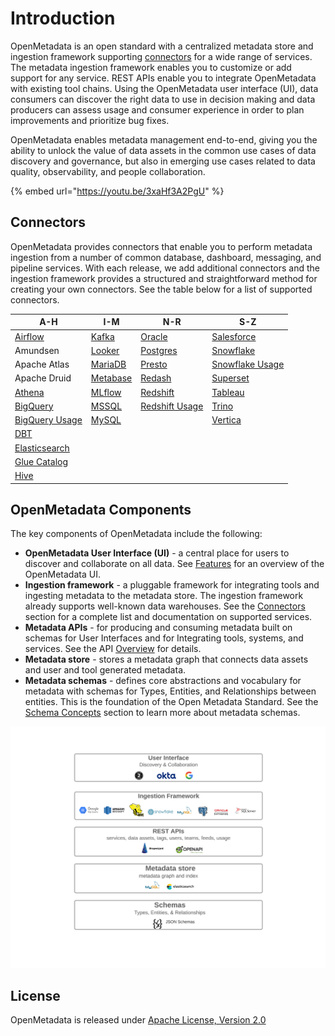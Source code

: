 # Introduction

OpenMetadata is an open standard with a centralized metadata store and ingestion framework supporting [connectors](install/metadata-ingestion/connectors/) for a wide range of services. The metadata ingestion framework enables you to customize or add support for any service. REST APIs enable you to integrate OpenMetadata with existing tool chains. Using the OpenMetadata user interface (UI), data consumers can discover the right data to use in decision making and data producers can assess usage and consumer experience in order to plan improvements and prioritize bug fixes.

OpenMetadata enables metadata management end-to-end, giving you the ability to unlock the value of data assets in the common use cases of data discovery and governance, but also in emerging use cases related to data quality, observability, and people collaboration.

{% embed url="https://youtu.be/3xaHf3A2PgU" %}

## Connectors

OpenMetadata provides connectors that enable you to perform metadata ingestion from a number of common database, dashboard, messaging, and pipeline services. With each release, we add additional connectors and the ingestion framework provides a structured and straightforward method for creating your own connectors. See the table below for a list of supported connectors.

| A-H                                                         | I-M                                             | N-R                                                         | S-Z                                                           |
| ----------------------------------------------------------- | ----------------------------------------------- | ----------------------------------------------------------- | ------------------------------------------------------------- |
| [Airflow](install/metadata-ingestion/airflow/)              | [Kafka](openmetadata/connectors/kafka.md)       | [Oracle](openmetadata/connectors/oracle.md)                 | [Salesforce](openmetadata/connectors/salesforce.md)           |
| Amundsen                                                    | [Looker](openmetadata/connectors/looker.md)     | [Postgres](openmetadata/connectors/postgres.md)             | [Snowflake](openmetadata/connectors/snowflake.md)             |
| Apache Atlas                                                | [MariaDB](connectors/mariadb.md)                | [Presto](openmetadata/connectors/presto.md)                 | [Snowflake Usage](openmetadata/connectors/snowflake-usage.md) |
| Apache Druid                                                | [Metabase](openmetadata/connectors/metabase.md) | [Redash](openmetadata/connectors/redash.md)                 | [Superset](openmetadata/connectors/superset.md)               |
| [Athena](openmetadata/connectors/athena.md)                 | [MLflow](connectors/mlflow.md)                  | [Redshift](openmetadata/connectors/redshift.md)             | [Tableau](openmetadata/connectors/tableau.md)                 |
| [BigQuery](openmetadata/connectors/bigquery.md)             | [MSSQL](openmetadata/connectors/mssql.md)       | [Redshift Usage](openmetadata/connectors/redshift-usage.md) | [Trino](openmetadata/connectors/trino.md)                     |
| [BigQuery Usage](openmetadata/connectors/bigquery-usage.md) | [MySQL](openmetadata/connectors/mysql.md)       |                                                             | [Vertica](openmetadata/connectors/vertica.md)                 |
| [DBT](install/connector-configuration.md#dbt-settings)      |                                                 |                                                             |                                                               |
| [Elasticsearch](openmetadata/connectors/elastic-search.md)  |                                                 |                                                             |                                                               |
| [Glue Catalog](connectors/glue-catalog.md)                  |                                                 |                                                             |                                                               |
| [Hive](openmetadata/connectors/hive.md)                     |                                                 |                                                             |                                                               |

## OpenMetadata Components

The key components of OpenMetadata include the following:

* **OpenMetadata User Interface (UI)** - a central place for users to discover and collaborate on all data. See [Features](features.md) for an overview of the OpenMetadata UI.
* **Ingestion framework** - a pluggable framework for integrating tools and ingesting metadata to the metadata store. The ingestion framework already supports well-known data warehouses. See the [Connectors](./#connectors) section for a complete list and documentation on supported services.
* **Metadata APIs** - for producing and consuming metadata built on schemas for User Interfaces and for Integrating tools, systems, and services. See the API [Overview](openmetadata-apis/apis/overview.md) for details.
* **Metadata store** - stores a metadata graph that connects data assets and user and tool generated metadata.
* **Metadata schemas** - defines core abstractions and vocabulary for metadata with schemas for Types, Entities, and Relationships between entities. This is the foundation of the Open Metadata Standard. See the [Schema Concepts](openmetadata-apis/schemas/overview.md) section to learn more about metadata schemas.

![](<.gitbook/assets/openmetadata-overview (1).png>)

## License

OpenMetadata is released under [Apache License, Version 2.0](http://www.apache.org/licenses/LICENSE-2.0)
